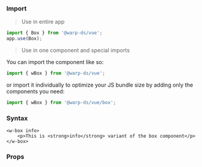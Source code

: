### Import

> Use in entire app

```js
import { Box } from '@warp-ds/vue';
app.use(Box);
```

> Use in one component and special imports

You can import the component like so:
```js
import { wBox } from '@warp-ds/vue';
```

or import it individually to optimize your JS bundle size by adding only the components you need:
```js
import { wBox } from '@warp-ds/vue/box';

```

### Syntax

```vue
<w-box info>
    <p>This is <strong>info</strong> variant of the box component</p>
</w-box>
```

### Props

<api-table type=vue component="Box" />
